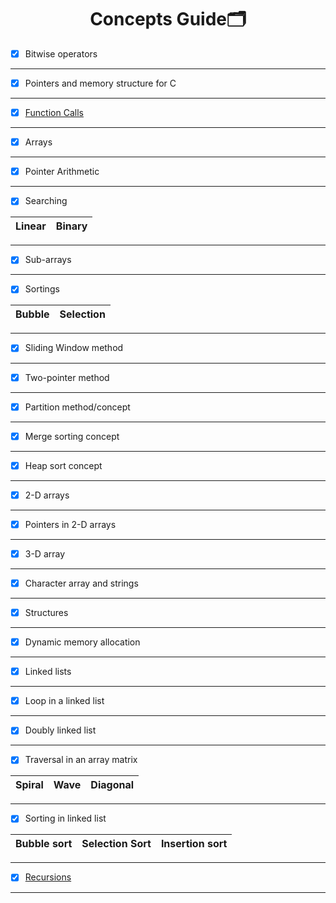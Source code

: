  <h1 align="center"> Concepts Guide🗂️ </h1>  
 
  - [x] Bitwise operators
 ----
 
  - [x] Pointers and memory structure for C
 ----
 
  - [x] [Function Calls](https://github.com/cleanhand/phase-1-Anjura/blob/main/Concepts/Function%20Calls.md)

 ----
 
  - [x] Arrays
 ----
 
 - [x] Pointer Arithmetic
 ----
 
 - [x] Searching


 |Linear|Binary|
|----|---|

 ----
 
- [x] Sub-arrays
 ----
 
- [x] Sortings

Bubble|Selection|
|----|---|

 ----
 
 - [x] Sliding Window method
 ----
 
 - [x] Two-pointer method
 ----
 
 - [x] Partition method/concept
 ----
 
 - [x] Merge sorting concept
 ----
 
 - [x] Heap sort concept
 ----
 
 - [x] 2-D arrays
 ----
 
 - [x] Pointers in 2-D arrays
 ----
 
 - [x] 3-D array
 ----
 
 - [x] Character array and strings
 ----
 
 - [x] Structures
 ----
 
 - [x] Dynamic memory allocation
 ----
 
 - [x] Linked lists
 ----
 
 - [x] Loop in a linked list
 ----
 
 - [x] Doubly linked list
 ----
 
 - [x] Traversal in an array matrix

|Spiral|Wave|Diagonal
 |----|----|----|
 
 ----
 
 - [x] Sorting in linked list
 
 | Bubble sort| Selection Sort| Insertion sort
 |----|----|----|
 
 ----
 
  - [x] [Recursions](https://github.com/cleanhand/phase-1-Anjura/tree/main/Concepts/Recursions)
----
